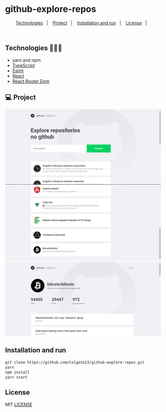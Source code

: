 # github-explore-repos

<p align="center">
  <a href="#technologies-">Technologies</a>&nbsp;&nbsp;&nbsp;|&nbsp;&nbsp;&nbsp;
  <a href="#-Project">Project</a>&nbsp;&nbsp;&nbsp;|&nbsp;&nbsp;&nbsp;
  <a href="#installation-and-run">Installation and run</a>&nbsp;&nbsp;&nbsp;|&nbsp;&nbsp;&nbsp;
  <a href="#license">License</a>&nbsp;&nbsp;&nbsp;|&nbsp;&nbsp;&nbsp;
</p>

<br>

## Technologies 🐱‍🏍🎂
- yarn and npm
- [TypeScript](https://www.typescriptlang.org/)
- [Eslint](https://eslint.org/)
- [React](https://reactjs.org/)
- [React Router Dom](https://www.npmjs.com/package/react-router-dom)


## 💻 Project

<img src="https://raw.githubusercontent.com/Colgate13/github-explore-repos/main/read/readme%20photos/Screenshot_23.png" alt="print of project"></img>
<img src="https://raw.githubusercontent.com/Colgate13/github-explore-repos/main/read/readme%20photos/Screenshot_24.png" alt="print of project"></img>
<img src="https://raw.githubusercontent.com/Colgate13/github-explore-repos/main/read/readme%20photos/Screenshot_25.png" alt="print of project"></img>


## Installation and run

```yarn 
git clone https://github.com/Colgate13/github-explore-repos.git
yarn 
npm install 
yarn start
```

## License

MIT [LICENSE](LICENSE.md)

